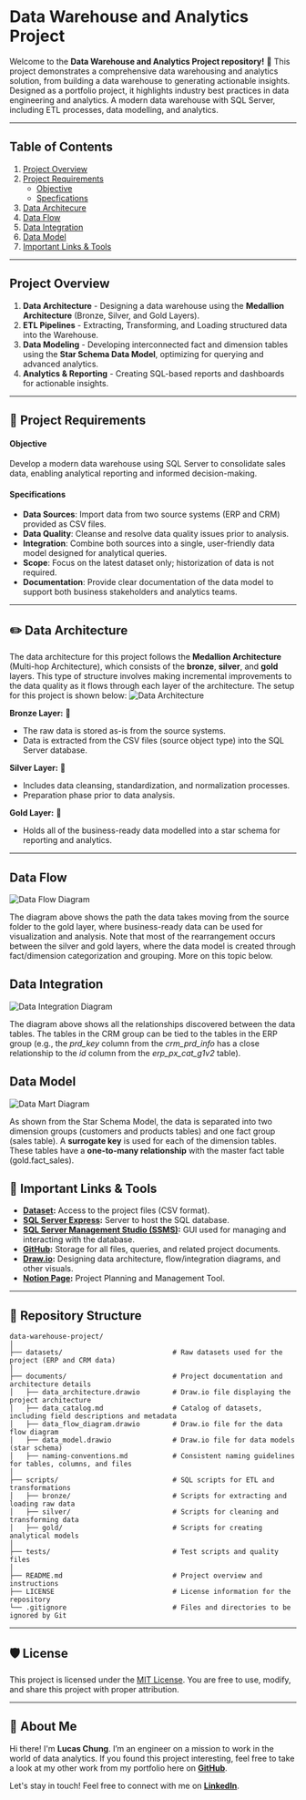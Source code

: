 # Data Warehouse and Analytics Project

Welcome to the **Data Warehouse and Analytics Project repository!** 🚀
This project demonstrates a comprehensive data warehousing and analytics solution, from building a data warehouse to generating actionable insights. Designed as a portfolio project, it highlights industry best practices in data engineering and analytics.
A modern data warehouse with SQL Server, including ETL processes, data modelling, and analytics.

--- 

## **Table of Contents**

1. [Project Overview](#project-overview)
2. [Project Requirements](#project-requirements)
   - [Objective](#objective)
   - [Specfications](#specifications)
3. [Data Architecure](#data-architecture)
4. [Data Flow](#data-flow)
5. [Data Integration](#data-integration)
6. [Data Model](#data-model)
7. [Important Links & Tools]() 

---

## Project Overview

1. **Data Architecture** - Designing a data warehouse using the **Medallion Architecture** (Bronze, Silver, and Gold Layers).
2. **ETL Pipelines** - Extracting, Transforming, and Loading structured data into the Warehouse.
3. **Data Modeling** - Developing interconnected fact and dimension tables using the **Star Schema Data Model**, optimizing for querying and advanced analytics.
4. **Analytics & Reporting** - Creating SQL-based reports and dashboards for actionable insights.

---

## 🚀 Project Requirements

#### Objective
Develop a modern data warehouse using SQL Server to consolidate sales data, enabling analytical reporting and informed decision-making.

#### Specifications
- **Data Sources**: Import data from two source systems (ERP and CRM) provided as CSV files.
- **Data Quality**: Cleanse and resolve data quality issues prior to analysis.
- **Integration**: Combine both sources into a single, user-friendly data model designed for analytical queries.
- **Scope**: Focus on the latest dataset only; historization of data is not required.
- **Documentation**: Provide clear documentation of the data model to support both business stakeholders and analytics teams.

---

## ✏️ Data Architecture 
The data architecture for this project follows the **Medallion Architecture** (Multi-hop Architecture), which consists of the **bronze**, **silver**, and **gold** layers. This type of structure involves making incremental improvements to the data quality as it flows through each layer of the architecture. The setup for this project is shown below:
![Data Architecture](documents/data_architecture.png)

**Bronze Layer:** 🥉
- The raw data is stored as-is from the source systems.
- Data is extracted from the CSV files (source object type) into the SQL Server database.

**Silver Layer:** 🥈
- Includes data cleansing, standardization, and normalization processes.
- Preparation phase prior to data analysis.

**Gold Layer:** 🥇
- Holds all of the business-ready data modelled into a star schema for reporting and analytics.

---

## Data Flow
![Data Flow Diagram](documents/data_flow_diagram.png)

The diagram above shows the path the data takes moving from the source folder to the gold layer, where business-ready data can be used for visualization and analysis. Note that most of the rearrangement occurs between the silver and gold layers, where the data model is created through fact/dimension categorization and grouping. More on this topic below.

## Data Integration
![Data Integration Diagram](documents/data_integration.png)

The diagram above shows all the relationships discovered between the data tables. The tables in the CRM group can be tied to the tables in the ERP group (e.g., the *prd_key* column from the *crm_prd_info* has a close relationship to the *id* column from the *erp_px_cat_g1v2* table).

## Data Model
![Data Mart Diagram](documents/data_model.png)

As shown from the Star Schema Model, the data is separated into two dimension groups (customers and products tables) and one fact group (sales table). A **surrogate key** is used for each of the dimension tables. These tables have a **one-to-many relationship** with the master fact table (gold.fact_sales).

## 🔧 Important Links & Tools 

- **[Dataset](/datasets/):** Access to the project files (CSV format).
- **[SQL Server Express](https://www.microsoft.com/en-us/sql-server/sql-server-downloads):** Server to host the SQL database.
- **[SQL Server Management Studio (SSMS)](https://learn.microsoft.com/en-us/ssms/download-sql-server-management-studio-ssms?view=sql-server-ver16):** GUI used for managing and interacting with the database.
- **[GitHub](https://github.com/):** Storage for all files, queries, and related project documents.
- **[Draw.io](https://www.drawio.com/):** Designing data architecture, flow/integration diagrams, and other visuals.
- **[Notion Page](https://www.notion.so/Data-Warehousing-Project-1a247ae651ed804cae3fcc4d00a67878?pvs=4):** Project Planning and Management Tool.

---

## 📁 Repository Structure
```
data-warehouse-project/
│
├── datasets/                           # Raw datasets used for the project (ERP and CRM data)
│
├── documents/                          # Project documentation and architecture details
│   ├── data_architecture.drawio        # Draw.io file displaying the project architecture
│   ├── data_catalog.md                 # Catalog of datasets, including field descriptions and metadata
│   ├── data_flow_diagram.drawio        # Draw.io file for the data flow diagram
│   ├── data_model.drawio               # Draw.io file for data models (star schema)
│   ├── naming-conventions.md           # Consistent naming guidelines for tables, columns, and files
│
├── scripts/                            # SQL scripts for ETL and transformations
│   ├── bronze/                         # Scripts for extracting and loading raw data
│   ├── silver/                         # Scripts for cleaning and transforming data
│   ├── gold/                           # Scripts for creating analytical models
│
├── tests/                              # Test scripts and quality files
│
├── README.md                           # Project overview and instructions
├── LICENSE                             # License information for the repository
└── .gitignore                          # Files and directories to be ignored by Git
```

---

## 🛡️ License

This project is licensed under the [MIT License](LICENSE). You are free to use, modify, and share this project with proper attribution.

---

## 🌟 About Me

Hi there! I'm **Lucas Chung**. I’m an engineer on a mission to work in the world of data analytics. If you found this project interesting, feel free to take a look at my other work from my portfolio here on **[GitHub](https://github.com/lucashlc822)**.

Let's stay in touch! Feel free to connect with me on **[LinkedIn](https://www.linkedin.com/in/lucashlc/)**.



